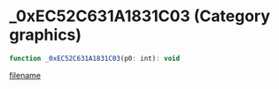 # _0xEC52C631A1831C03 (Category graphics)

```js
function _0xEC52C631A1831C03(p0: int): void
```

[filename](_0xEC52C631A1831C03_m.md ':include')